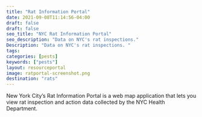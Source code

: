 ```yaml
---
title: "Rat Information Portal"
date: 2021-09-08T11:14:56-04:00
draft: false
draft: false
seo_title: "NYC Rat Information Portal"
seo_description: "Data on NYC's rat inspections."
Description: "Data on NYC's rat inspections. "
tags: 
categories: [pests]
keywords: ["pests"]
layout: resourceportal
image: ratportal-screenshot.png
destination: "rats"
---
```


New York City’s Rat Information Portal is a web map application that lets you view rat inspection and action data collected by the NYC Health Department.





